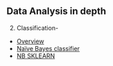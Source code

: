
## Data Analysis in depth

2. Classification- 
- [Overview]()
- [Naïve Bayes classifier](https://towardsdatascience.com/naive-bayes-classifier-81d512f50a7c)
- [NB SKLEARN](https://scikit-learn.org/stable/modules/naive_bayes.html)
